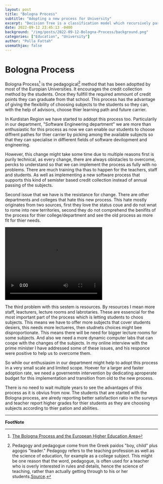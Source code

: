 ```yaml
---
layout: post
title: "Bologna Process"
subtitle: "Adopting a new process for University"
excerpt: "Decision Tree is a classification model which recursively partitions the data space into two parts. The split can be considered as a hyperplane parallel to one axis of the data space."
date: 2022-09-12 23:45:13 -0400
background: "/img/posts/2022-09-12-Bologna-Process/background.png"
categories: ["Education", "University"]
author: "Polla Fattah"
usemathjax: false
---
```


# Bologna Process

Bologna Process[^1] is the pedagogical[^2] method that has been adoptted by most of the Europian Universities. It encourages the credit collection method by the students. Once they fullfill the required ammount of credit points they can graduate from that school. This process has the advantage of giving the flexibility of choosing subjects to the students so they can, with the help of advisors, choose thier learning path and future carrier.

In Kurdistan Region we have started to addopt this process too. Particularily in our department, "Software Engineering department" we are more than enthusiastic for this process as now we can enable our students to choose diffrent pathes for thier carrier by picking among the available subjects so that they can specialise in diffierent fields of software devilopment and engineering.

 However, this change might take some time due to multiple reasons first is purily technical, as every change, there are always obistacles to overcome, percks to understand so that we can implement the process as fully with no problems. There are much training tha thas to happen for the teachers, staff and students. As well as implementing a new software process that supports this kind of semister based credit collection instead of annual passing of the subjects.

 Second issue that we have is the resistance for change. There are other departments and colleges that hate this new process. This hate mostly originates from two sources, first they love the status coue and do not wnat to rome into new territories, second they do not comprehend the benifits of the process for thier college/department and see the old process as more fit for thier needs. 

 <video width="320" height="240" controls>
  <source src="/img/posts/2022-09-12-Bologna-Process/meeting.mp4" type="video/mp4">
  Your browser does not support videos.
</video>

 The third problem with this sestem is resources. By resources I mean more staff, leacturers, lecture rooms and labrotaries. These are essencial for the most important part of the process which is letting students to choos subjects. This means we have to offer more subjects that cover students desiers, this needs more lectueres, then studnets choices might bee disproportionate. This means there will be need for bigger lecture rooms for some subjects. And also we need a more dynamic computer labs that can coope with the changes of the subjects. In my online interview with the prime minister I have addressed some of these issues, and his responce were positive to help us to overcome them.

 So while our enthusiasim in our department might help to adopt this process in a very small scale and limited scope. Hoever for a larger and faster adoption rate, we need a governemtn intervention by dedicating aproperate budget for this implementation and transition from old to the new process. 

 There is no need to wait multiple years to see the advantages of this process as it is obvius from now. The students that are started with the Bologna process, are alredy reporting better satisfaction ratio in the surveys and teacher report higher grades for thier students as they are choosing subjects according to thier pation and abilities.




---

__FootNote__

[^1]: [The Bologna Process and the European Higher Education Area](https://education.ec.europa.eu/education-levels/higher-education/inclusive-and-connected-higher-education/bologna-process#:~:text=Under%20the%20Bologna%20Process%2C%20European,a%20European%20Higher%20Education%20Area.)
[^2]: Pedagogy and pedagogue come from the Greek paidos "boy, child" plus agogos "leader." Pedagogy refers to the teaching profession as well as the science of education, for example as a college subject. This might be one reason that the word, pedagogue, is often used for a teacher who is overly interested in rules and details, hence the science of teaching, rather than actually getting through to his or her students.[Source](https://www.vocabulary.com/dictionary/pedagogy#:~:text=synonyms%3A%20didactics%2C%20education%2C%20educational%20activity%2C%20instruction%2C%20teaching).
